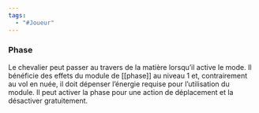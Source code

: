 ```yaml
---
tags:
  - "#Joueur"
---
```

### Phase
Le chevalier peut passer au travers de la matière lorsqu’il active le mode. Il bénéficie des effets du module de [[phase]] au niveau 1 et, contrairement au vol en nuée, il doit dépenser l’énergie requise pour l’utilisation du module. Il peut activer la phase pour une action de déplacement et la désactiver gratuitement.